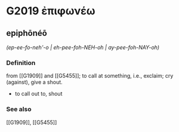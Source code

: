 # G2019 ἐπιφωνέω

## epiphōnéō

_(ep-ee-fo-neh'-o | eh-pee-foh-NEH-oh | ay-pee-foh-NAY-oh)_

### Definition

from [[G1909]] and [[G5455]]; to call at something, i.e., exclaim; cry (against), give a shout.

- to call out to, shout

### See also

[[G1909]], [[G5455]]

